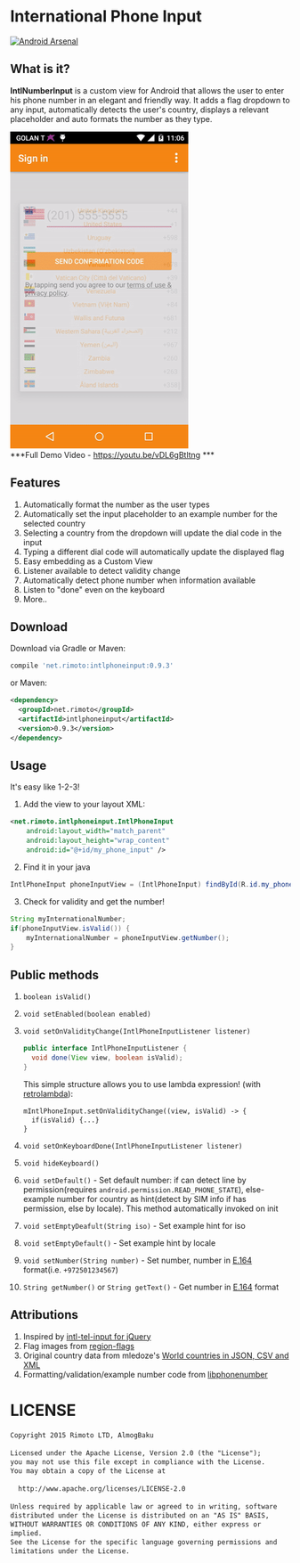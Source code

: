 # International Phone Input #
[![Android Arsenal](https://img.shields.io/badge/Android%20Arsenal-IntlPhoneInput-green.svg?style=true)](https://android-arsenal.com/details/1/2976)

## What is it?
**IntlNumberInput** is a custom view for Android that allows the user to enter his phone number in an
elegant and friendly way. It adds a flag dropdown to any input, automatically detects the user's
country, displays a relevant placeholder and auto formats the number as they type.

![IntlPhoneInput](gif-animation.gif) <br />
***Full Demo Video - https://youtu.be/vDL6gBtltng ***


## Features
1. Automatically format the number as the user types
2. Automatically set the input placeholder to an example number for the selected country
3. Selecting a country from the dropdown will update the dial code in the input
4. Typing a different dial code will automatically update the displayed flag
5. Easy embedding as a Custom View
6. Listener available to detect validity change
7. Automatically detect phone number when information available
8. Listen to "done" even on the keyboard
9. More..

## Download
Download via Gradle or Maven:
```groovy
compile 'net.rimoto:intlphoneinput:0.9.3'
```
or Maven:
```xml
<dependency>
  <groupId>net.rimoto</groupId>
  <artifactId>intlphoneinput</artifactId>
  <version>0.9.3</version>
</dependency>
```

## Usage
It's easy like 1-2-3! 

1. Add the view to your layout XML:
```xml
<net.rimoto.intlphoneinput.IntlPhoneInput
    android:layout_width="match_parent"
    android:layout_height="wrap_content"
    android:id="@+id/my_phone_input" />
```

2. Find it in your java
```java
IntlPhoneInput phoneInputView = (IntlPhoneInput) findById(R.id.my_phone_input);
```

3. Check for validity and get the number!
```java
String myInternationalNumber;
if(phoneInputView.isValid()) {
    myInternationalNumber = phoneInputView.getNumber();
}
```

## Public methods

1. `boolean isValid()`
1. `void setEnabled(boolean enabled)`
2. `void setOnValidityChange(IntlPhoneInputListener listener)`

    ```java
    public interface IntlPhoneInputListener {
      void done(View view, boolean isValid);
    }
    ```
    
    This simple structure allows you to use lambda expression! (with [retrolambda](https://github.com/orfjackal/retrolambda)):
    ```
    mIntlPhoneInput.setOnValidityChange((view, isValid) -> {
      if(isValid) {...}
    }
    ```
  
3. `void setOnKeyboardDone(IntlPhoneInputListener listener)`
4. `void hideKeyboard()`
5. `void setDefault()` - Set default number: if can detect line by permission(requires `android.permission.READ_PHONE_STATE`), else- example number for country as hint(detect by SIM info if has permission, else by locale). This method automatically invoked on init
6. `void setEmptyDeafult(String iso)` - Set example hint for iso
7. `void setEmptyDefault()` - Set example hint by locale
8. `void setNumber(String number)` - Set number, number in [E.164](https://en.wikipedia.org/wiki/E.164) format(i.e. `+972501234567`)
9. `String getNumber()` or `String getText()` - Get number in [E.164](https://en.wikipedia.org/wiki/E.164) format


## Attributions

1. Inspired by [intl-tel-input for jQuery](https://github.com/jackocnr/intl-tel-input)
2. Flag images from [region-flags](https://github.com/behdad/region-flags)
3. Original country data from mledoze's [World countries in JSON, CSV and XML](https://github.com/mledoze/countries)
4. Formatting/validation/example number code from [libphonenumber](https://github.com/googlei18n/libphonenumber)

# LICENSE
    Copyright 2015 Rimoto LTD, AlmogBaku
    
    Licensed under the Apache License, Version 2.0 (the "License");
    you may not use this file except in compliance with the License.
    You may obtain a copy of the License at
    
      http://www.apache.org/licenses/LICENSE-2.0
    
    Unless required by applicable law or agreed to in writing, software
    distributed under the License is distributed on an "AS IS" BASIS,
    WITHOUT WARRANTIES OR CONDITIONS OF ANY KIND, either express or implied.
    See the License for the specific language governing permissions and
    limitations under the License.
